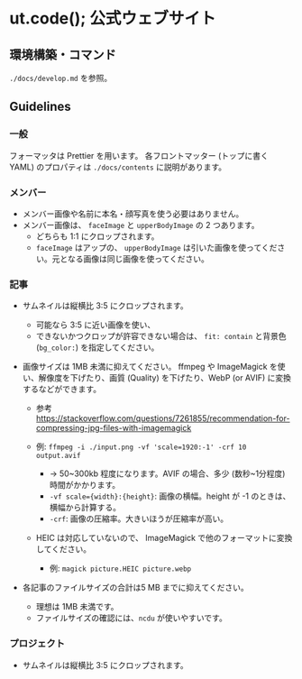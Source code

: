 # ut.code(); 公式ウェブサイト

## 環境構築・コマンド

`./docs/develop.md` を参照。

## Guidelines

### 一般

フォーマッタは Prettier を用います。
各フロントマッター (トップに書く YAML) のプロパティは `./docs/contents` に説明があります。

### メンバー

- メンバー画像や名前に本名・顔写真を使う必要はありません。
- メンバー画像は、 `faceImage` と `upperBodyImage` の 2 つあります。
  - どちらも 1:1 にクロップされます。
  - `faceImage` はアップの、 `upperBodyImage` は引いた画像を使ってください。元となる画像は同じ画像を使ってください。

### 記事

- サムネイルは縦横比 3:5 にクロップされます。

  - 可能なら 3:5 に近い画像を使い、
  - できないかつクロップが許容できない場合は、 `fit: contain` と背景色 (`bg_color:`) を指定してください。

- 画像サイズは 1MB 未満に抑えてください。 ffmpeg や ImageMagick を使い、解像度を下げたり、画質 (Quality) を下げたり、WebP (or AVIF) に変換するなどができます。

  - 参考 <https://stackoverflow.com/questions/7261855/recommendation-for-compressing-jpg-files-with-imagemagick>
  - 例: `ffmpeg -i ./input.png -vf 'scale=1920:-1' -crf 10 output.avif`

    - -> 50~300kb 程度になります。AVIF の場合、多少 (数秒~1分程度) 時間がかかります。
    - `-vf scale={width}:{height}`: 画像の横幅。height が -1 のときは、横幅から計算する。
    - `-crf`: 画像の圧縮率。大きいほうが圧縮率が高い。

  - HEIC は対応していないので、 ImageMagick で他のフォーマットに変換してください。
    - 例: `magick picture.HEIC picture.webp`

- 各記事のファイルサイズの合計は5 MB までに抑えてください。
  - 理想は 1MB 未満です。
  - ファイルサイズの確認には、`ncdu` が使いやすいです。

### プロジェクト

- サムネイルは縦横比 3:5 にクロップされます。
